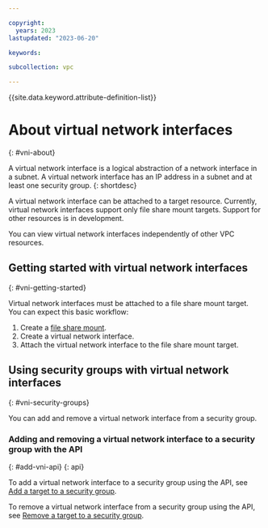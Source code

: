 ```yaml
---

copyright:
  years: 2023
lastupdated: "2023-06-20"

keywords:

subcollection: vpc

---
```


{{site.data.keyword.attribute-definition-list}}


# About virtual network interfaces
{: #vni-about}

A virtual network interface is a logical abstraction of a network interface in a subnet. A virtual network interface has an IP address in a subnet and at least one security group. 
{: shortdesc}

A virtual network interface can be attached to a target resource. Currently, virtual network interfaces support only file share mount targets. Support for other resources is in development. 

You can view virtual network interfaces independently of other VPC resources.

## Getting started with virtual network interfaces
{: #vni-getting-started}

Virtual network interfaces must be attached to a file share mount target. You can expect this basic workflow:

1. Create a [file share mount](/docs/vpc?topic=vpc-file-storage-create&interface=ui).
1. Create a virtual network interface.
1. Attach the virtual network interface to the file share mount target.

## Using security groups with virtual network interfaces
{: #vni-security-groups}

You can add and remove a virtual network interface from a security group. 

### Adding and removing a virtual network interface to a security group with the API
{: #add-vni-api}
{: api}

To add a virtual network interface to a security group using the API, see [Add a target to a security group](/apidocs/vpc/latest#create-security-group-target-binding).

To remove a virtual network interface from a security group using the API, see [Remove a target to a security group](/apidocs/vpc/latest#delete-security-group-target-binding).
